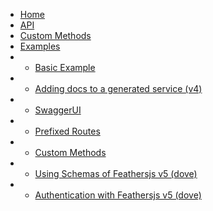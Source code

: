 * [Home](/)
* [API](/api.md)
* [Custom Methods](/custom-methods.md)
* [Examples](/examples/index.md)
* * [Basic Example](/examples/basic.md)
* * [Adding docs to a generated service (v4)](/examples/generated_app_v4.md)
* * [SwaggerUI](/examples/ui.md)
* * [Prefixed Routes](/examples/prefixed_routes.md)
* * [Custom Methods](/examples/custom_methods.md)
* * [Using Schemas of Feathersjs v5 (dove)](/examples/generated_service_v5.md)
* * [Authentication with Feathersjs v5 (dove)](/examples/authentication_v5.md)
